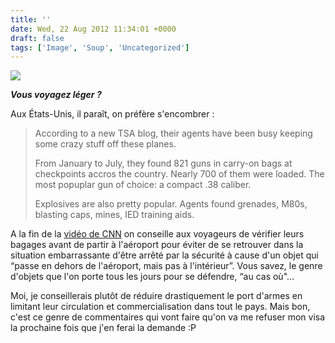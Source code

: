 ```yaml
---
title: ''
date: Wed, 22 Aug 2012 11:34:01 +0000
draft: false
tags: ['Image', 'Soup', 'Uncategorized']
---
```


![](https://madd0.files.wordpress.com/2012/08/tumblr_m95kubup3b1qzn0y8o1_1280.png)

_**Vous voyagez léger ?**_

Aux États-Unis, il paraît, on préfère s'encombrer :

> According to a new TSA blog, their agents have been busy keeping some crazy stuff off these planes.
> 
> From January to July, they found 821 guns in carry-on bags at checkpoints accros the country. Nearly 700 of them were loaded. The most popuplar gun of choice: a compact .38 caliber.
> 
> Explosives are also pretty popular. Agents found grenades, M80s, blasting caps, mines, IED training aids.

A la fin de la [vidéo de CNN](http://cnn.com/video/?/video/bestoftv/2012/08/20/hln-strange-items-confiscated-by-tsa.cnn) on conseille aux voyageurs de vérifier leurs bagages avant de partir à l'aéroport pour éviter de se retrouver dans la situation embarrassante d'être arrêté par la sécurité à cause d'un objet qui “passe en dehors de l'aéroport, mais pas à l'intérieur”. Vous savez, le genre d'objets que l'on porte tous les jours pour se défendre, “au cas où"…

Moi, je conseillerais plutôt de réduire drastiquement le port d'armes en limitant leur circulation et commercialisation dans tout le pays. Mais bon, c'est ce genre de commentaires qui vont faire qu'on va me refuser mon visa la prochaine fois que j'en ferai la demande :P